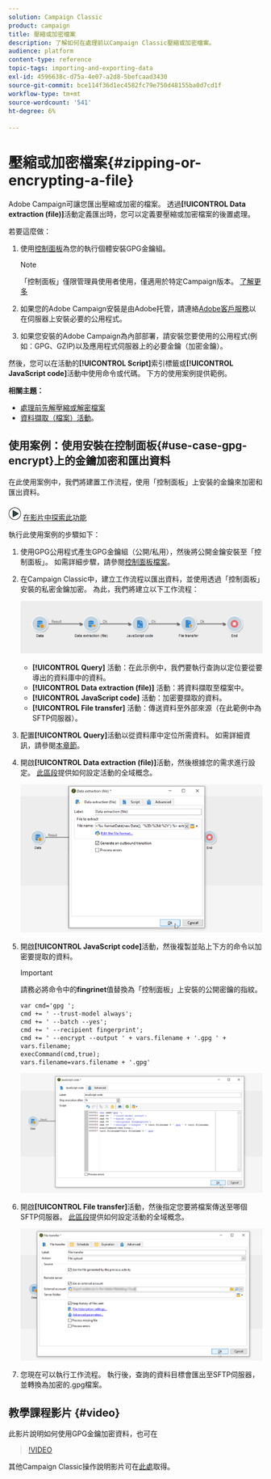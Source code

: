 ```yaml
---
solution: Campaign Classic
product: campaign
title: 壓縮或加密檔案
description: 了解如何在處理前以Campaign Classic壓縮或加密檔案。
audience: platform
content-type: reference
topic-tags: importing-and-exporting-data
exl-id: 4596638c-d75a-4e07-a2d8-5befcaad3430
source-git-commit: bce114f36d1ec4582fc79e750d48155ba0d7cd1f
workflow-type: tm+mt
source-wordcount: '541'
ht-degree: 6%

---
```


# 壓縮或加密檔案{#zipping-or-encrypting-a-file}

Adobe Campaign可讓您匯出壓縮或加密的檔案。 透過&#x200B;**[!UICONTROL Data extraction (file)]**&#x200B;活動定義匯出時，您可以定義要壓縮或加密檔案的後置處理。

若要這麼做：

1. 使用[控制面板](https://experienceleague.adobe.com/docs/control-panel/using/instances-settings/gpg-keys-management.html?lang=en#encrypting-data)為您的執行個體安裝GPG金鑰組。

   >[!NOTE]
   >
   >「控制面板」僅限管理員使用者使用，僅適用於特定Campaign版本。 [了解更多](https://experienceleague.adobe.com/docs/control-panel/using/discover-control-panel/key-features.html)

1. 如果您的Adobe Campaign安裝是由Adobe托管，請連絡[Adobe客戶服務](https://helpx.adobe.com/tw/enterprise/admin-guide.html/enterprise/using/support-for-experience-cloud.ug.html)以在伺服器上安裝必要的公用程式。
1. 如果您安裝的Adobe Campaign為內部部署，請安裝您要使用的公用程式(例如：GPG、GZIP)以及應用程式伺服器上的必要金鑰（加密金鑰）。

然後，您可以在活動的&#x200B;**[!UICONTROL Script]**&#x200B;索引標籤或&#x200B;**[!UICONTROL JavaScript code]**&#x200B;活動中使用命令或代碼。 下方的使用案例提供範例。

**相關主題：**

* [處理前先解壓縮或解密檔案](../../platform/using/unzip-decrypt.md)
* [資料擷取（檔案）活動](../../workflow/using/extraction--file-.md)。

## 使用案例：使用安裝在控制面板{#use-case-gpg-encrypt}上的金鑰加密和匯出資料

在此使用案例中，我們將建置工作流程，使用「控制面板」上安裝的金鑰來加密和匯出資料。

![](assets/do-not-localize/how-to-video.png) [在影片中探索此功能](#video)

執行此使用案例的步驟如下：

1. 使用GPG公用程式產生GPG金鑰組（公開/私用），然後將公開金鑰安裝至「控制面板」。 如需詳細步驟，請參閱[控制面板檔案](https://experienceleague.adobe.com/docs/control-panel/using/instances-settings/gpg-keys-management.html?lang=en#encrypting-data)。

1. 在Campaign Classic中，建立工作流程以匯出資料，並使用透過「控制面板」安裝的私密金鑰加密。 為此，我們將建立以下工作流程：

   ![](assets/gpg-workflow-encrypt.png)

   * **[!UICONTROL Query]** 活動：在此示例中，我們要執行查詢以定位要從要導出的資料庫中的資料。
   * **[!UICONTROL Data extraction (file)]** 活動：將資料擷取至檔案中。
   * **[!UICONTROL JavaScript code]** 活動：加密要擷取的資料。
   * **[!UICONTROL File transfer]** 活動：傳送資料至外部來源（在此範例中為SFTP伺服器）。

1. 配置&#x200B;**[!UICONTROL Query]**&#x200B;活動以從資料庫中定位所需資料。 如需詳細資訊，請參閱[本章節](../../workflow/using/query.md)。

1. 開啟&#x200B;**[!UICONTROL Data extraction (file)]**&#x200B;活動，然後根據您的需求進行設定。 [此區段](../../workflow/using/extraction--file-.md)提供如何設定活動的全域概念。

   ![](assets/gpg-data-extraction.png)

1. 開啟&#x200B;**[!UICONTROL JavaScript code]**&#x200B;活動，然後複製並貼上下方的命令以加密要提取的資料。

   >[!IMPORTANT]
   >
   >請務必將命令中的&#x200B;**fingrinet**&#x200B;值替換為「控制面板」上安裝的公開密鑰的指紋。

   ```
   var cmd='gpg ';
   cmd += ' --trust-model always';
   cmd += ' --batch --yes';
   cmd += ' --recipient fingerprint';
   cmd += ' --encrypt --output ' + vars.filename + '.gpg ' + vars.filename;
   execCommand(cmd,true);
   vars.filename=vars.filename + '.gpg'
   ```

   ![](assets/gpg-script.png)

1. 開啟&#x200B;**[!UICONTROL File transfer]**&#x200B;活動，然後指定您要將檔案傳送至哪個SFTP伺服器。 [此區段](../../workflow/using/file-transfer.md)提供如何設定活動的全域概念。

   ![](assets/gpg-file-transfer.png)

1. 您現在可以執行工作流程。 執行後，查詢的資料目標會匯出至SFTP伺服器，並轉換為加密的.gpg檔案。

## 教學課程影片 {#video}

此影片說明如何使用GPG金鑰加密資料，也可在

>[!VIDEO](https://video.tv.adobe.com/v/36399?quality=12)

其他Campaign Classic操作說明影片可在[此處](https://experienceleague.adobe.com/docs/campaign-classic-learn/tutorials/overview.html?lang=zh-Hant)取得。
